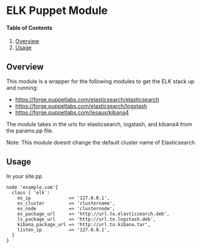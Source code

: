 # ELK Puppet Module

#### Table of Contents
1. [Overview](#overview)
2. [Usage](#usage)

## Overview
This module is a wrapper for the following modules to get the ELK stack up and running:
  * https://forge.puppetlabs.com/elasticsearch/elasticsearch
  * https://forge.puppetlabs.com/elasticsearch/logstash
  * https://forge.puppetlabs.com/lesaux/kibana4

The module takes in the urls for elasticsearch, logstash, and kibana4 from the params.pp file.

Note: This module doesnt change the default cluster name of Elasticsearch

## Usage
In your site.pp
```puppet
node 'example.com'{
  class { 'elk':
    es_ip              => '127.0.0.1',
    es_cluster         => 'clustername',
    es_node            => 'clusternode',
    es_package_url     => 'http://url.to.elasticsearch.deb',
    ls_package_url     => 'http://url.to.logstash.deb',
    kibana_package_url => 'http://url.to.kibana.tar',
    listen_ip          => '127.0.0.1',
  }
}
```